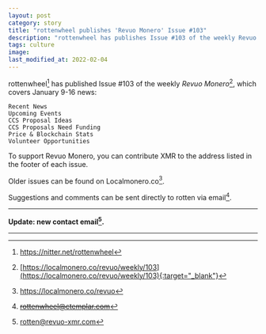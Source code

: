 ```yaml
---
layout: post
category: story
title: "rottenwheel publishes 'Revuo Monero' Issue #103"
description: "rottenwheel has publishes Issue #103 of the weekly Revuo Monero, which covers January 9-16 news."
tags: culture
image: 
last_modified_at: 2022-02-04
---
```


rottenwheel[^1] has published Issue #103 of the weekly *Revuo Monero*[^2], which covers January 9-16 news:

    Recent News
    Upcoming Events
    CCS Proposal Ideas
    CCS Proposals Need Funding
    Price & Blockchain Stats
    Volunteer Opportunities
    
To support Revuo Monero, you can contribute XMR to the address listed in the footer of each issue. 

Older issues can be found on Localmonero.co[^3].

Suggestions and comments can be sent directly to rotten via email[^4].

---

**Update: new contact email[^5].**

---

[^1]: https://nitter.net/rottenwheel
[^2]: [https://localmonero.co/revuo/weekly/103](https://localmonero.co/revuo/weekly/103){:target="_blank"}
[^3]: https://localmonero.co/revuo
[^4]: ~~rottenwheel@ctemplar.com~~
[^5]: rotten@revuo-xmr.com
